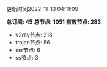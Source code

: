 更新时间2022-11-13 04:11:09

**总订阅: 45**
**总节点: 1051**
**有效节点: 283**
- v2ray节点: 218
- trojan节点: 56
- ssr节点: 6
- ss节点: 3
